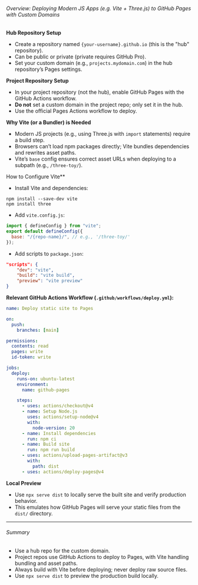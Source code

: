 ###### Overview: Deploying Modern JS Apps (e.g. Vite + Three.js) to GitHub Pages with Custom Domains

**Hub Repository Setup**

- Create a repository named `{your-username}.github.io` (this is the "hub" repository).
- Can be public or private (private requires GitHub Pro).
- Set your custom domain (e.g., `projects.mydomain.com`) in the hub repository’s Pages settings.

**Project Repository Setup**

- In your project repository (not the hub), enable GitHub Pages with the GitHub Actions workflow.
- **Do not** set a custom domain in the project repo; only set it in the hub.
- Use the official Pages Actions workflow to deploy.

**Why Vite (or a Bundler) is Needed**

- Modern JS projects (e.g., using Three.js with `import` statements) require a build step.
- Browsers can’t load npm packages directly; Vite bundles dependencies and rewrites asset paths.
- Vite’s `base` config ensures correct asset URLs when deploying to a subpath (e.g., `/three-toy/`).

How to Configure Vite\*\*

- Install Vite and dependencies:

```
npm install --save-dev vite
npm install three
```

- Add `vite.config.js`:

```js
import { defineConfig } from "vite";
export default defineConfig({
  base: "/{repo-name}/", // e.g., '/three-toy/'
});
```

- Add scripts to `package.json`:

```json
"scripts": {
	"dev": "vite",
	"build": "vite build",
	"preview": "vite preview"
}
```

**Relevant GitHub Actions Workflow (`.github/workflows/deploy.yml`):**

```yaml
name: Deploy static site to Pages

on:
  push:
    branches: [main]

permissions:
  contents: read
  pages: write
  id-token: write

jobs:
  deploy:
    runs-on: ubuntu-latest
    environment:
      name: github-pages

    steps:
	  - uses: actions/checkout@v4
	  - name: Setup Node.js
	    uses: actions/setup-node@v4
	    with:
		  node-version: 20
	  - name: Install dependencies
  	    run: npm ci
	  - name: Build site
	    run: npm run build
	  - uses: actions/upload-pages-artifact@v3
	    with:
	      path: dist
	  - uses: actions/deploy-pages@v4
```

**Local Preview**

- Use `npx serve dist` to locally serve the built site and verify production behavior.
- This emulates how GitHub Pages will serve your static files from the `dist/` directory.

---

###### Summary

- Use a hub repo for the custom domain.
- Project repos use GitHub Actions to deploy to Pages, with Vite handling bundling and asset paths.
- Always build with Vite before deploying; never deploy raw source files.
- Use `npx serve dist` to preview the production build locally.
